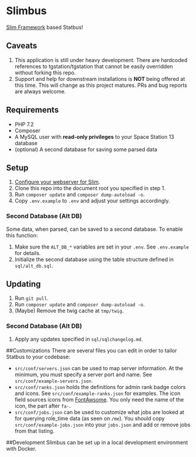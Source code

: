 # Slimbus  
[Slim Framework](https://www.slimframework.com/) based Statbus!

## Caveats
1. This application is still under heavy development. There are hardcoded references to tgstation/tgstation that cannot be easily overridden without forking this repo.
2. Support and help for downstream installations is **NOT** being offered at this time. This will change as this project matures. PRs and bug reports are  always welcome.

## Requirements
- PHP 7.2
- Composer
- A MySQL user with **read-only privileges** to your Space Station 13 database
- (optional) A second database for saving some parsed data

## Setup
1. [Configure your webserver for Slim](https://www.slimframework.com/docs/v3/start/web-servers.html). 
2. Clone this repo into the document root you specified in step 1.
3. Run  `composer update` and `composer dump-autoload -o`.
4. Copy `.env.example` to `.env` and adjust your settings accordingly.

### Second Database (Alt DB)
Some data, when parsed, can be saved to a second database. To enable this function: 

1. Make sure the `ALT_DB_*` variables are set in your `.env`. See `.env.example` for details.
2. Initialize the second database using the table structure defined in `sql/alt_db.sql`.

## Updating
1. Run `git pull`.
2. Run  `composer update` and `composer dump-autoload -o`.
3. (Maybe) Remove the twig cache at `tmp/twig`.

### Second Database (Alt DB)
1. Apply any updates specified in `sql/sqlchangelog.md`. 

##Customizations
There are several files you can edit in order to tailor Statbus to your codebase: 

- `src/conf/servers.json` can be used to map server information. At the minimum, you must specify a server port and name. See `src/conf/example-servers.json`.
- `src/conf/ranks.json` holds the definitions for admin rank badge colors and icons. See `src/conf/example-ranks.json` for examples. The icon field sources icons from [FontAwsome](https://fontawesome.com/icons?d=gallery&s=solid&m=free). You only need the name of the icon, the part after `fa-`. 
- `src/conf/jobs.json` can be used to customize what jobs are looked at for querying role_time data (as seen on `/me`). You should copy `src/conf/example-jobs.json` into your `jobs.json` and add or remove jobs from that listing.

##Development
Slimbus can be set up in a local development environment with Docker.
